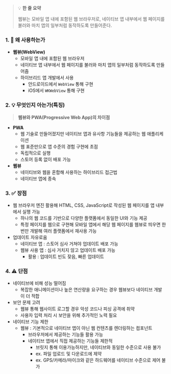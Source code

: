 > 💡 **한 줄 요약**
>
> 웹뷰는 모바일 앱 내에 포함된 웹 브라우저로, 네이티브 앱 내부에서 웹 페이지를 불러와 마치 앱의 일부처럼 동작하도록 만들어준다.

### 1. 🤔 왜 사용하는가

- **웹뷰(WebView)**
  - 모바일 앱 내에 포함된 웹 브라우저
  - 네이티브 앱 내부에서 웹 페이지를 불러와 마치 앱의 일부처럼 동작하도록 만들어줌
  - 하이브리드 앱 개발에서 사용
    - 안드로이드에서 `WebView` 통해 구현
    - iOS에서 `WKWebView` 통해 구현

### 2. 💡 무엇인지 아는가(특징)

> **웹뷰와 PWA(Progressive Web App)의 차이점**

- **PWA**
  - 웹 기술로 만들어졌지만 네이티브 앱과 유사항 기능들을 제공하는 웹 애플리케이션
  - 웹 표준만으로 앱 수준의 경험 구현에 초점
  - 독립적으로 실행
  - 스토어 등록 없이 배포 가능
- **웹뷰**
  - 네이티브와 웹을 혼합해 사용하는 하이브리드 접근법
  - 네이티브 앱에 종속

### 3. ✅ 장점

- 웹 브라우저 엔진 활용해 HTML, CSS, JavaScript로 작성된 웹 페이지를 앱 내부에서 실행 가능
  - 하나의 웹 코드를 기반으로 다양한 플랫폼에서 동일한 UI와 기능 제공
  - 특정 페이지를 웹으로 구현해 모바일 앱에서 해당 웹 페이지를 웹뷰로 띄우면 한 번만 개발해 여러 플랫폼에서 재사용 가능
- 업데이트 자유로움
  - 네이티브 앱 : 스토어 심사 거쳐야 업데이트 배포 가능
  - 웹뷰 사용 앱 : 심사 거치지 않고 업데이트 배포 가능
    - 활용 : 업데이트 빈도 잦음, 빠른 업데이트

### 4. ⚠️ 단점

- 네이티브에 비해 성능 떨어짐
  - 복잡한 애니메이션이나 높은 연산량을 요구하는 경우 웹뷰보다 네이티브 개발이 더 적합
- 보안 문제 고려
  - 웹뷰 통해 웹사이트 로그할 경우 악성 코드나 피싱 공격에 취약
  - 사용자 입력 처리 시 보안을 위해 추가적인 노력 필요
- 네이티브 기능 제한
  - 웹뷰 : 기본적으로 네이티브 앱이 아닌 웹 컨텐츠를 렌더링하는 컴포넌트
    - 브라우저에서 제공하는 기능들 활용 가능
    - 네이티브 앱에서 직접 제공하는 기능들 제한적
      - 브릿지 통해 이용가능하지만, 네이티브와 동일한 수준으로 사용 불가
      - ex. 파일 업로드 및 다운로드에 제약
      - ex. GPS/카메라/마이크와 같은 하드웨어를 네이티브 수준으로 제어 불가
